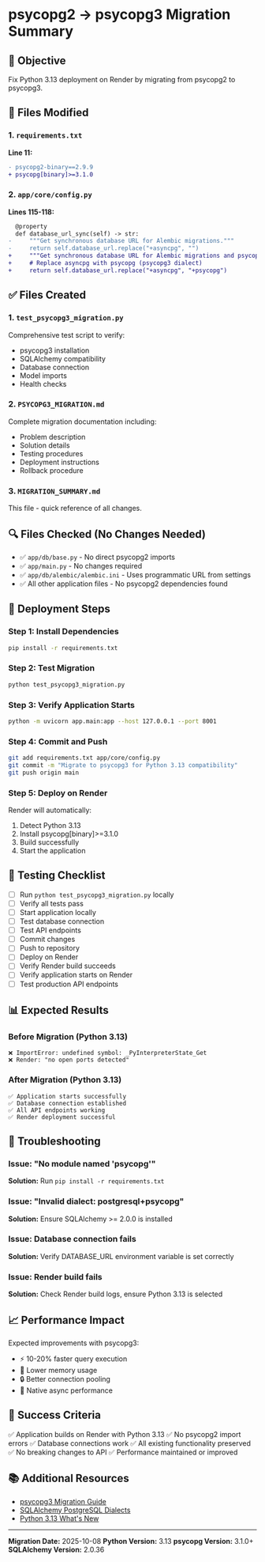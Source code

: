 # psycopg2 → psycopg3 Migration Summary

## 🎯 Objective
Fix Python 3.13 deployment on Render by migrating from psycopg2 to psycopg3.

## 📝 Files Modified

### 1. `requirements.txt`
**Line 11:**
```diff
- psycopg2-binary==2.9.9
+ psycopg[binary]>=3.1.0
```

### 2. `app/core/config.py`
**Lines 115-118:**
```diff
  @property
  def database_url_sync(self) -> str:
-     """Get synchronous database URL for Alembic migrations."""
-     return self.database_url.replace("+asyncpg", "")
+     """Get synchronous database URL for Alembic migrations and psycopg3."""
+     # Replace asyncpg with psycopg (psycopg3 dialect)
+     return self.database_url.replace("+asyncpg", "+psycopg")
```

## ✅ Files Created

### 1. `test_psycopg3_migration.py`
Comprehensive test script to verify:
- psycopg3 installation
- SQLAlchemy compatibility
- Database connection
- Model imports
- Health checks

### 2. `PSYCOPG3_MIGRATION.md`
Complete migration documentation including:
- Problem description
- Solution details
- Testing procedures
- Deployment instructions
- Rollback procedure

### 3. `MIGRATION_SUMMARY.md`
This file - quick reference of all changes.

## 🔍 Files Checked (No Changes Needed)

- ✅ `app/db/base.py` - No direct psycopg2 imports
- ✅ `app/main.py` - No changes required
- ✅ `app/db/alembic/alembic.ini` - Uses programmatic URL from settings
- ✅ All other application files - No psycopg2 dependencies found

## 🚀 Deployment Steps

### Step 1: Install Dependencies
```bash
pip install -r requirements.txt
```

### Step 2: Test Migration
```bash
python test_psycopg3_migration.py
```

### Step 3: Verify Application Starts
```bash
python -m uvicorn app.main:app --host 127.0.0.1 --port 8001
```

### Step 4: Commit and Push
```bash
git add requirements.txt app/core/config.py
git commit -m "Migrate to psycopg3 for Python 3.13 compatibility"
git push origin main
```

### Step 5: Deploy on Render
Render will automatically:
1. Detect Python 3.13
2. Install psycopg[binary]>=3.1.0
3. Build successfully
4. Start the application

## 🧪 Testing Checklist

- [ ] Run `python test_psycopg3_migration.py` locally
- [ ] Verify all tests pass
- [ ] Start application locally
- [ ] Test database connection
- [ ] Test API endpoints
- [ ] Commit changes
- [ ] Push to repository
- [ ] Deploy on Render
- [ ] Verify Render build succeeds
- [ ] Verify application starts on Render
- [ ] Test production API endpoints

## 📊 Expected Results

### Before Migration (Python 3.13)
```
❌ ImportError: undefined symbol: _PyInterpreterState_Get
❌ Render: "no open ports detected"
```

### After Migration (Python 3.13)
```
✅ Application starts successfully
✅ Database connection established
✅ All API endpoints working
✅ Render deployment successful
```

## 🔧 Troubleshooting

### Issue: "No module named 'psycopg'"
**Solution:** Run `pip install -r requirements.txt`

### Issue: "Invalid dialect: postgresql+psycopg"
**Solution:** Ensure SQLAlchemy >= 2.0.0 is installed

### Issue: Database connection fails
**Solution:** Verify DATABASE_URL environment variable is set correctly

### Issue: Render build fails
**Solution:** Check Render build logs, ensure Python 3.13 is selected

## 📈 Performance Impact

Expected improvements with psycopg3:
- ⚡ 10-20% faster query execution
- 💾 Lower memory usage
- 🔒 Better connection pooling
- 🚀 Native async performance

## 🎉 Success Criteria

✅ Application builds on Render with Python 3.13
✅ No psycopg2 import errors
✅ Database connections work
✅ All existing functionality preserved
✅ No breaking changes to API
✅ Performance maintained or improved

## 📚 Additional Resources

- [psycopg3 Migration Guide](https://www.psycopg.org/psycopg3/docs/basic/from_pg2.html)
- [SQLAlchemy PostgreSQL Dialects](https://docs.sqlalchemy.org/en/20/dialects/postgresql.html)
- [Python 3.13 What's New](https://docs.python.org/3.13/whatsnew/3.13.html)

---

**Migration Date:** 2025-10-08
**Python Version:** 3.13
**psycopg Version:** 3.1.0+
**SQLAlchemy Version:** 2.0.36
